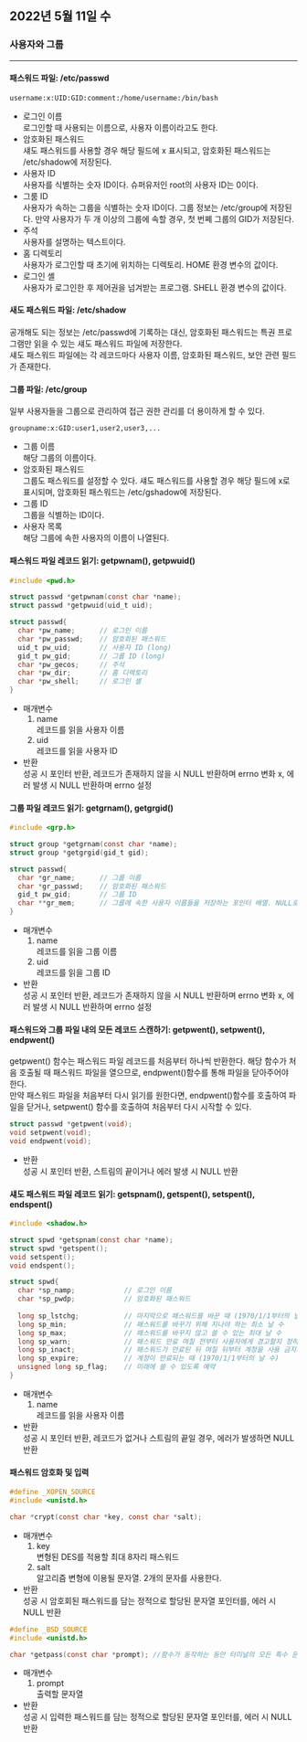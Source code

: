 ## 2022년 5월 11일 수

### 사용자와 그룹
- - -
#### 패스워드 파일: /etc/passwd
```
username:x:UID:GID:comment:/home/username:/bin/bash
```
* 로그인 이름  
로그인할 때 사용되는 이름으로, 사용자 이름이라고도 한다.
* 암호화된 패스워드  
섀도 패스워드를 사용할 경우  해당 필드에 x 표시되고, 암호화된 패스워드는 /etc/shadow에 저장된다.
* 사용자 ID  
사용자를 식별하는 숫자 ID이다. 슈퍼유저인 root의 사용자 ID는 0이다.
* 그룸 ID  
사용자가 속하는 그룹을 식별하는 숫자 ID이다. 그룹 정보는 /etc/group에 저장된다. 만약 사용자가 두 개 이상의 그룹에 속할 경우, 첫 번쩨 그룹의 GID가 저장된다.
* 주석  
사용자를 설명하는 텍스트이다.
* 홈 디렉토리  
사용자가 로그인할 때 초기에 위치하는 디렉토리. HOME 환경 변수의 값이다.
* 로그인 셸  
사용자가 로그인한 후 제어권을 넘겨받는 프로그램. SHELL 환경 변수의 값이다.

#### 새도 패스워드 파일: /etc/shadow
공개해도 되는 정보는 /etc/passwd에 기록하는 대신, 암호화된 패스워드는 특권 프로그램만 읽을 수 있는 섀도 패스워드 파일에 저장한다.  
섀도 패스워드 파일에는 각 레코드마다 사용자 이름, 암호화된 패스워드, 보안 관련 필드가 존재한다.

#### 그룹 파일: /etc/group
일부 사용자들을 그룹으로 관리하여 접근 권한 관리를 더 용이하게 할 수 있다.
```
groupname:x:GID:user1,user2,user3,...
```
* 그룹 이름  
해당 그룹의 이름이다.
* 암호화된 패스워드  
그룹도 패스워드를 설정할 수 있다. 섀도 패스워드를 사용할 경우 해당 필드에 x로 표시되며, 암호화된 패스워드는 /etc/gshadow에 저장된다.
* 그룹 ID  
그룹을 식별하는 ID이다.
* 사용자 목록  
해당 그룹에 속한 사용자의 이름이 나열된다.

#### 패스워드 파일 레코드 읽기: getpwnam(), getpwuid()
```C
#include <pwd.h>

struct passwd *getpwnam(const char *name);
struct passwd *getpwuid(uid_t uid);
```
```C
struct passwd{
  char *pw_name;      // 로그인 이름
  char *pw_passwd;    // 암호화된 패스워드
  uid_t pw_uid;       // 사용자 ID (long)
  gid_t pw_gid;       // 그룹 ID (long)
  char *pw_gecos;     // 주석
  char *pw_dir;       // 홈 디렉토리
  char *pw_shell;     // 로그인 셸
}
```
* 매개변수
  1. name  
     레코드를 읽을 사용자 이름
  3. uid  
     레코드를 읽을 사용자 ID
* 반환  
  성공 시 포인터 반환, 레코드가 존재하지 않을 시 NULL 반환하며 errno 변화 x, 에러 발생 시 NULL 반환하며 errno 설정
  
#### 그룹 파일 레코드 읽기: getgrnam(), getgrgid()
```C
#include <grp.h>

struct group *getgrnam(const char *name);
struct group *getgrgid(gid_t gid);
```
```C
struct passwd{
  char *gr_name;      // 그룹 이름
  char *gr_passwd;    // 암호화된 패스워드
  gid_t pw_gid;       // 그룹 ID
  char **gr_mem;      // 그룹에 속한 사용자 이름들을 저장하는 포인터 배열. NULL로 끝남
}
```
* 매개변수
  1. name  
     레코드를 읽을 그룹 이름
  3. uid  
     레코드를 읽을 그룹 ID
* 반환  
  성공 시 포인터 반환, 레코드가 존재하지 않을 시 NULL 반환하며 errno 변화 x, 에러 발생 시 NULL 반환하며 errno 설정
  
#### 패스워드와 그룹 파일 내의 모든 레코드 스캔하기: getpwent(), setpwent(), endpwent()
getpwent() 함수는 패스워드 파일 레코드를 처음부터 하나씩 반환한다. 해당 함수가 처음 호출될 때 패스워드 파일을 열으므로, endpwent()함수를 통해 파일을 닫아주어야 한다.  
만약 패스워드 파일을 처음부터 다시 읽기를 원한다면, endpwent()함수를 호출하여 파일을 닫거나, setpwent() 함수를 호출하여 처음부터 다시 시작할 수 있다.
```C
struct passwd *getpwent(void);
void setpwent(void);
void endpwent(void);
```
* 반환  
  성공 시 포인터 반환, 스트림의 끝이거나 에러 발생 시 NULL 반환
  
#### 섀도 패스워드 파일 레코드 읽기: getspnam(), getspent(), setspent(), endspent()
```C
#include <shadow.h>

struct spwd *getspnam(const char *name);
struct spwd *getspent();
void setspent();
void endspent();
```
```C
struct spwd{
  char *sp_namp;            // 로그인 이름
  char *sp_pwdp;            // 암호화된 패스워드
  
  long sp_lstchg;           // 마지막으로 패스워드를 바꾼 때 (1970/1/1부터의 날 수)
  long sp_min;              // 패스워드를 바꾸기 위해 지나야 하는 최소 날 수
  long sp_max;              // 패스워드를 바꾸지 않고 쓸 수 있는 최대 날 수
  long sp_warn;             // 패스워드 만료 며칠 전부터 사용자에게 경고할지 정하는 변수
  long sp_inact;            // 패스워드가 만료된 뒤 며칠 뒤부터 계정을 사용 금지시키고 잠글지 정하는 변수
  long sp_expire;           // 계정이 만료되는 때 (1970/1/1부터의 날 수)
  unsigned long sp_flag;    // 미래에 쓸 수 있도록 예약
}
```
* 매개변수
  1. name  
  레코드를 읽을 사용자 이름
* 반환  
  성공 시 포인터 반환, 레코드가 없거나 스트림의 끝일 경우, 에러가 발생하면 NULL 반환
 
#### 패스워드 암호화 및 입력
```C
#define _XOPEN_SOURCE
#include <unistd.h>

char *crypt(const char *key, const char *salt);
```
* 매개변수
  1. key  
     변형된 DES를 적용할 최대 8자리 패스워드
  2. salt  
     알고리즘 변형에 이용될 문자열. 2개의 문자를 사용한다.
* 반환  
  성공 시 암호회된 패스워드를 담는 정적으로 할당된 문자열 포인터를, 에러 시 NULL 반환
```C
#define _BSD_SOURCE
#include <unistd.h>

char *getpass(const char *prompt); //함수가 동작하는 동안 터미널의 모든 특수 문자 처리를 금지하도록 설정 변경
```
* 매개변수
  1. prompt  
     출력할 문자열
* 반환  
  성공 시 입력한 패스워드를 담는 정적으로 할당된 문자열 포인터를, 에러 시 NULL 반환
